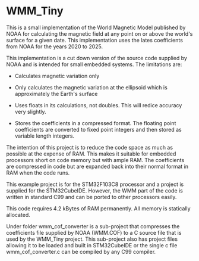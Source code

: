 # WMM_Tiny

This is a small implementation of the World Magnetic Model published by NOAA for calculating the magnetic field at any point on or above the world's surface for a given date. This implementation uses the lates coefficients from NOAA for the years 2020 to 2025.

This implementation is a cut down version of the source code supplied by NOAA and is intended for small embedded systems. The limitations are:

- Calculates magnetic variation only

- Only calculates the magnetic variation at the ellipsoid which is approximately the Earth's surface

- Uses floats in its calculations, not doubles. This will redice accuracy very slightly.

- Stores the coefficients in a compressed format. The floating point coefficients are converted to fixed point integers and then stored as variable length integers.

The intention of this project is to reduce the code space as much as possible at the expense of RAM. This makes it suitable for embedded processors short on code memory but with ample RAM. The coefficients are compressed in code but are expanded back into their normal format in RAM when the code runs.

This example project is for the STM32F103C8 processor and a project is supplied for the STM32CubeIDE. However, the WMM part of the code is written in standard C99 and can be ported to other processors easily.

This code requires 4.2 kBytes of RAM permanently. All memory is statically allocated.

Under folder wmm_cof_converter is a sub-project that compresses the coefficients file supplied by NOAA (WMM.COF) to a C source file that is used by the WMM_Tiny project. This sub-project also has project files allowing it to be loaded and built in STM32CubeIDE or the single c file wmm_cof_converter.c can be compiled by any C99 compiler.




